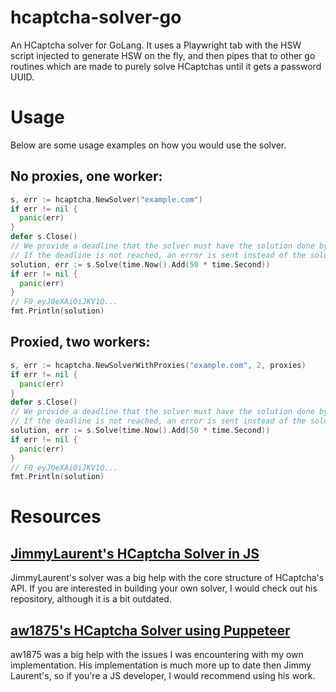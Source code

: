 # hcaptcha-solver-go

An HCaptcha solver for GoLang.
It uses a Playwright tab with the HSW script injected to generate HSW
on the fly, and then pipes that to other go routines which are made to purely
solve HCaptchas until it gets a password UUID.

# Usage
Below are some usage examples on how you would use the solver.

## No proxies, one worker:

```go
s, err := hcaptcha.NewSolver("example.com")
if err != nil {
  panic(err)
}
defer s.Close()
// We provide a deadline that the solver must have the solution done by.
// If the deadline is not reached, an error is sent instead of the solution.
solution, err := s.Solve(time.Now().Add(50 * time.Second))
if err != nil {
  panic(err)
}
// F0_eyJ0eXAiOiJKV1Q...
fmt.Println(solution)
```

## Proxied, two workers:

```go
s, err := hcaptcha.NewSolverWithProxies("example.com", 2, proxies)
if err != nil {
  panic(err)
}
defer s.Close()
// We provide a deadline that the solver must have the solution done by.
// If the deadline is not reached, an error is sent instead of the solution.
solution, err := s.Solve(time.Now().Add(50 * time.Second))
if err != nil {
  panic(err)
}
// F0_eyJ0eXAiOiJKV1Q...
fmt.Println(solution)
```

# Resources

## [JimmyLaurent's HCaptcha Solver in JS](https://github.com/JimmyLaurent/hcaptcha-solver)
JimmyLaurent's solver was a big help with the core structure of HCaptcha's API.
If you are interested in building your own solver, I would check out his repository,
although it is a bit outdated.

## [aw1875's HCaptcha Solver using Puppeteer](https://github.com/JimmyLaurent/hcaptcha-solver)
aw1875 was a big help with the issues I was encountering with my own implementation.
His implementation is much more up to date then Jimmy Laurent's, so if you're 
a JS developer, I would recommend using his work.